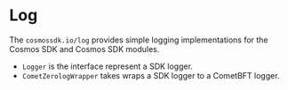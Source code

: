 # Log

The `cosmossdk.io/log` provides simple logging implementations for the Cosmos SDK and Cosmos SDK modules.

* `Logger` is the interface represent a SDK logger.
* `CometZerologWrapper` takes wraps a SDK logger to a CometBFT logger.